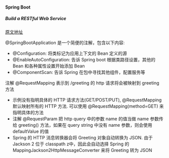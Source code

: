 #### Spring Boot

##### Build a RESTful Web Service

[原文地址](https://spring.io/guides/gs/rest-service/)

@SpringBootApplication 是一个简便的注解，包含以下内容:

- @Configuration: 将类标记为应用上下文的 Bean 定义的源
- @EnableAutoConfiguration: 告诉 Spring boot 根据类路径设置，其他的 Bean 和各种属性设置开始添加 Bean
- @ComponentScan: 告诉 Spring 在包中寻找其他组件，配置服务等

注解 @RequestMapping 表示到 /greeting 的 http 请求将会被映射到 greeting 方法

- 示例没有指明具体的 HTTP 请求方法(GET/POST/PUT), @RequestMapping 默认映射所有的 HTTP 方法. 可以使用 @RequestMapping(method=GET) 来指明具体的方法
- 注解 @RequestParam 把 http query 中的参数 name 的值当做 name 参数传给 greeting() 方法，如果在 query string 中没有 name 参数，则会使用 defaultValue 的值
- Spring 的 HTTP 消息转换器会将 Greeting 对象自动转换为 JSON. 由于 Jackson 2 位于 classpath z中，因此会自动选择 Spring 的 MappingJackson2HttpMessageConverter 来将 Greeting 转为 JSON
